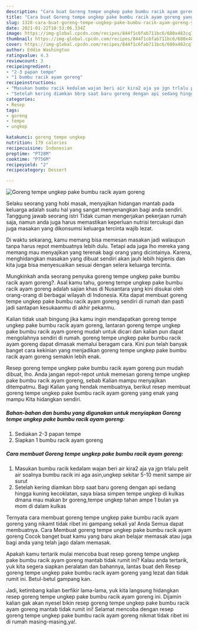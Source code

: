```yaml
---
description: "Cara buat Goreng tempe ungkep pake bumbu racik ayam goreng yang sedap Untuk Jualan"
title: "Cara buat Goreng tempe ungkep pake bumbu racik ayam goreng yang sedap Untuk Jualan"
slug: 1328-cara-buat-goreng-tempe-ungkep-pake-bumbu-racik-ayam-goreng-yang-sedap-untuk-jualan
date: 2021-01-22T10:53:06.334Z
image: https://img-global.cpcdn.com/recipes/844f1c6fab711bc6/680x482cq70/goreng-tempe-ungkep-pake-bumbu-racik-ayam-goreng-foto-resep-utama.jpg
thumbnail: https://img-global.cpcdn.com/recipes/844f1c6fab711bc6/680x482cq70/goreng-tempe-ungkep-pake-bumbu-racik-ayam-goreng-foto-resep-utama.jpg
cover: https://img-global.cpcdn.com/recipes/844f1c6fab711bc6/680x482cq70/goreng-tempe-ungkep-pake-bumbu-racik-ayam-goreng-foto-resep-utama.jpg
author: Eddie Washington
ratingvalue: 4.3
reviewcount: 3
recipeingredient:
- "2-3 papan tempe"
- "1 bumbu racik ayam goreng"
recipeinstructions:
- "Masukan bumbu racik kedalam wajan beri air kira2 aja ya jgn trlalu pelit air soalnya bumbu racik ini aga asin,ungkep sekitar 5-10 menit sampe air surut"
- "Setelah kering diamkan bbrp saat baru goreng dengan api sedang hingga kuning kecoklatan, saya biasa simpen tempe ungkep di kulkas dmana mau makan br goreng,tempe ungkep tahan ampe 1 bulan ya mom di dalam kulkas"
categories:
- Resep
tags:
- goreng
- tempe
- ungkep

katakunci: goreng tempe ungkep 
nutrition: 179 calories
recipecuisine: Indonesian
preptime: "PT28M"
cooktime: "PT56M"
recipeyield: "2"
recipecategory: Dessert

---
```



![Goreng tempe ungkep pake bumbu racik ayam goreng](https://img-global.cpcdn.com/recipes/844f1c6fab711bc6/680x482cq70/goreng-tempe-ungkep-pake-bumbu-racik-ayam-goreng-foto-resep-utama.jpg)

Selaku seorang yang hobi masak, menyajikan hidangan mantab pada keluarga adalah suatu hal yang sangat menyenangkan bagi anda sendiri. Tanggung jawab seorang istri Tidak cuman mengerjakan pekerjaan rumah saja, namun anda juga harus memastikan keperluan nutrisi tercukupi dan juga masakan yang dikonsumsi keluarga tercinta wajib lezat.

Di waktu  sekarang, kamu memang bisa memesan masakan jadi walaupun tanpa harus repot membuatnya lebih dulu. Tetapi ada juga lho mereka yang memang mau menyajikan yang terenak bagi orang yang dicintainya. Karena, menghidangkan masakan yang dibuat sendiri akan jauh lebih higienis dan kita juga bisa menyesuaikan sesuai dengan selera keluarga tercinta. 



Mungkinkah anda seorang penyuka goreng tempe ungkep pake bumbu racik ayam goreng?. Asal kamu tahu, goreng tempe ungkep pake bumbu racik ayam goreng adalah sajian khas di Nusantara yang kini disukai oleh orang-orang di berbagai wilayah di Indonesia. Kita dapat membuat goreng tempe ungkep pake bumbu racik ayam goreng sendiri di rumah dan pasti jadi santapan kesukaanmu di akhir pekanmu.

Kalian tidak usah bingung jika kamu ingin mendapatkan goreng tempe ungkep pake bumbu racik ayam goreng, lantaran goreng tempe ungkep pake bumbu racik ayam goreng mudah untuk dicari dan kalian pun dapat mengolahnya sendiri di rumah. goreng tempe ungkep pake bumbu racik ayam goreng dapat dimasak memalui beragam cara. Kini pun telah banyak banget cara kekinian yang menjadikan goreng tempe ungkep pake bumbu racik ayam goreng semakin lebih enak.

Resep goreng tempe ungkep pake bumbu racik ayam goreng pun mudah dibuat, lho. Anda jangan repot-repot untuk memesan goreng tempe ungkep pake bumbu racik ayam goreng, sebab Kalian mampu menyajikan ditempatmu. Bagi Kalian yang hendak membuatnya, berikut resep membuat goreng tempe ungkep pake bumbu racik ayam goreng yang enak yang mampu Kita hidangkan sendiri.

<!--inarticleads1-->

##### Bahan-bahan dan bumbu yang digunakan untuk menyiapkan Goreng tempe ungkep pake bumbu racik ayam goreng:

1. Sediakan 2-3 papan tempe
1. Siapkan 1 bumbu racik ayam goreng




<!--inarticleads2-->

##### Cara membuat Goreng tempe ungkep pake bumbu racik ayam goreng:

1. Masukan bumbu racik kedalam wajan beri air kira2 aja ya jgn trlalu pelit air soalnya bumbu racik ini aga asin,ungkep sekitar 5-10 menit sampe air surut
1. Setelah kering diamkan bbrp saat baru goreng dengan api sedang hingga kuning kecoklatan, saya biasa simpen tempe ungkep di kulkas dmana mau makan br goreng,tempe ungkep tahan ampe 1 bulan ya mom di dalam kulkas




Ternyata cara membuat goreng tempe ungkep pake bumbu racik ayam goreng yang nikamt tidak ribet ini gampang sekali ya! Anda Semua dapat membuatnya. Cara Membuat goreng tempe ungkep pake bumbu racik ayam goreng Cocok banget buat kamu yang baru akan belajar memasak atau juga bagi anda yang telah jago dalam memasak.

Apakah kamu tertarik mulai mencoba buat resep goreng tempe ungkep pake bumbu racik ayam goreng mantab tidak rumit ini? Kalau anda tertarik, yuk kita segera siapkan peralatan dan bahannya, lantas buat deh Resep goreng tempe ungkep pake bumbu racik ayam goreng yang lezat dan tidak rumit ini. Betul-betul gampang kan. 

Jadi, ketimbang kalian berfikir lama-lama, yuk kita langsung hidangkan resep goreng tempe ungkep pake bumbu racik ayam goreng ini. Dijamin kalian gak akan nyesel bikin resep goreng tempe ungkep pake bumbu racik ayam goreng mantab tidak rumit ini! Selamat mencoba dengan resep goreng tempe ungkep pake bumbu racik ayam goreng nikmat tidak ribet ini di rumah masing-masing,ya!.

